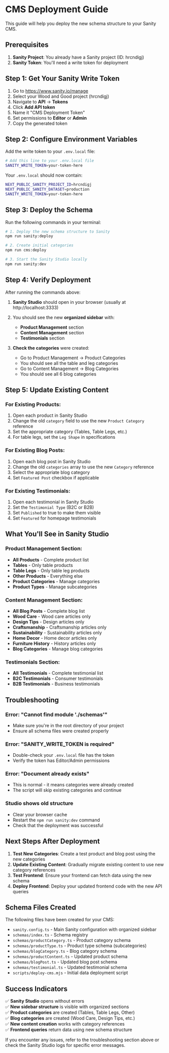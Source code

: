 # CMS Deployment Guide

This guide will help you deploy the new schema structure to your Sanity CMS.

## Prerequisites

1. **Sanity Project**: You already have a Sanity project (ID: hrcndigj)
2. **Sanity Token**: You'll need a write token for deployment

## Step 1: Get Your Sanity Write Token

1. Go to https://www.sanity.io/manage
2. Select your Wood and Good project (hrcndigj)
3. Navigate to **API** → **Tokens**
4. Click **Add API token**
5. Name it "CMS Deployment Token"
6. Set permissions to **Editor** or **Admin**
7. Copy the generated token

## Step 2: Configure Environment Variables

Add the write token to your `.env.local` file:

```bash
# Add this line to your .env.local file
SANITY_WRITE_TOKEN=your-token-here
```

Your `.env.local` should now contain:
```bash
NEXT_PUBLIC_SANITY_PROJECT_ID=hrcndigj
NEXT_PUBLIC_SANITY_DATASET=production
SANITY_WRITE_TOKEN=your-token-here
```

## Step 3: Deploy the Schema

Run the following commands in your terminal:

```bash
# 1. Deploy the new schema structure to Sanity
npm run sanity:deploy

# 2. Create initial categories
npm run cms:deploy

# 3. Start the Sanity Studio locally
npm run sanity:dev
```

## Step 4: Verify Deployment

After running the commands above:

1. **Sanity Studio** should open in your browser (usually at http://localhost:3333)
2. You should see the new **organized sidebar** with:
   - **Product Management** section
   - **Content Management** section  
   - **Testimonials** section

3. **Check the categories** were created:
   - Go to Product Management → Product Categories
   - You should see all the table and leg categories
   - Go to Content Management → Blog Categories  
   - You should see all 6 blog categories

## Step 5: Update Existing Content

### For Existing Products:
1. Open each product in Sanity Studio
2. Change the old `category` field to use the new `Product Category` reference
3. Set the appropriate category (Tables, Table Legs, etc.)
4. For table legs, set the `Leg Shape` in specifications

### For Existing Blog Posts:
1. Open each blog post in Sanity Studio
2. Change the old `categories` array to use the new `Category` reference
3. Select the appropriate blog category
4. Set `Featured Post` checkbox if applicable

### For Existing Testimonials:
1. Open each testimonial in Sanity Studio
2. Set the `Testimonial Type` (B2C or B2B)
3. Set `Published` to true to make them visible
4. Set `Featured` for homepage testimonials

## What You'll See in Sanity Studio

### Product Management Section:
- **All Products** - Complete product list
- **Tables** - Only table products
- **Table Legs** - Only table leg products  
- **Other Products** - Everything else
- **Product Categories** - Manage categories
- **Product Types** - Manage subcategories

### Content Management Section:
- **All Blog Posts** - Complete blog list
- **Wood Care** - Wood care articles only
- **Design Tips** - Design articles only
- **Craftsmanship** - Craftsmanship articles only
- **Sustainability** - Sustainability articles only
- **Home Decor** - Home decor articles only
- **Furniture History** - History articles only
- **Blog Categories** - Manage blog categories

### Testimonials Section:
- **All Testimonials** - Complete testimonial list
- **B2C Testimonials** - Consumer testimonials
- **B2B Testimonials** - Business testimonials

## Troubleshooting

### Error: "Cannot find module './schemas'"
- Make sure you're in the root directory of your project
- Ensure all schema files were created properly

### Error: "SANITY_WRITE_TOKEN is required"
- Double-check your `.env.local` file has the token
- Verify the token has Editor/Admin permissions

### Error: "Document already exists"
- This is normal - it means categories were already created
- The script will skip existing categories and continue

### Studio shows old structure
- Clear your browser cache
- Restart the `npm run sanity:dev` command
- Check that the deployment was successful

## Next Steps After Deployment

1. **Test New Categories**: Create a test product and blog post using the new categories
2. **Update Existing Content**: Gradually migrate existing content to use new category references  
3. **Test Frontend**: Ensure your frontend can fetch data using the new schema
4. **Deploy Frontend**: Deploy your updated frontend code with the new API queries

## Schema Files Created

The following files have been created for your CMS:

- `sanity.config.ts` - Main Sanity configuration with organized sidebar
- `schemas/index.ts` - Schema registry
- `schemas/productCategory.ts` - Product category schema
- `schemas/productType.ts` - Product type schema (subcategories)
- `schemas/blogCategory.ts` - Blog category schema
- `schemas/productContent.ts` - Updated product schema
- `schemas/blogPost.ts` - Updated blog post schema
- `schemas/testimonial.ts` - Updated testimonial schema
- `scripts/deploy-cms.mjs` - Initial data deployment script

## Success Indicators

✅ **Sanity Studio** opens without errors  
✅ **New sidebar structure** is visible with organized sections  
✅ **Product categories** are created (Tables, Table Legs, Other)  
✅ **Blog categories** are created (Wood Care, Design Tips, etc.)  
✅ **New content creation** works with category references  
✅ **Frontend queries** return data using new schema structure  

If you encounter any issues, refer to the troubleshooting section above or check the Sanity Studio logs for specific error messages.